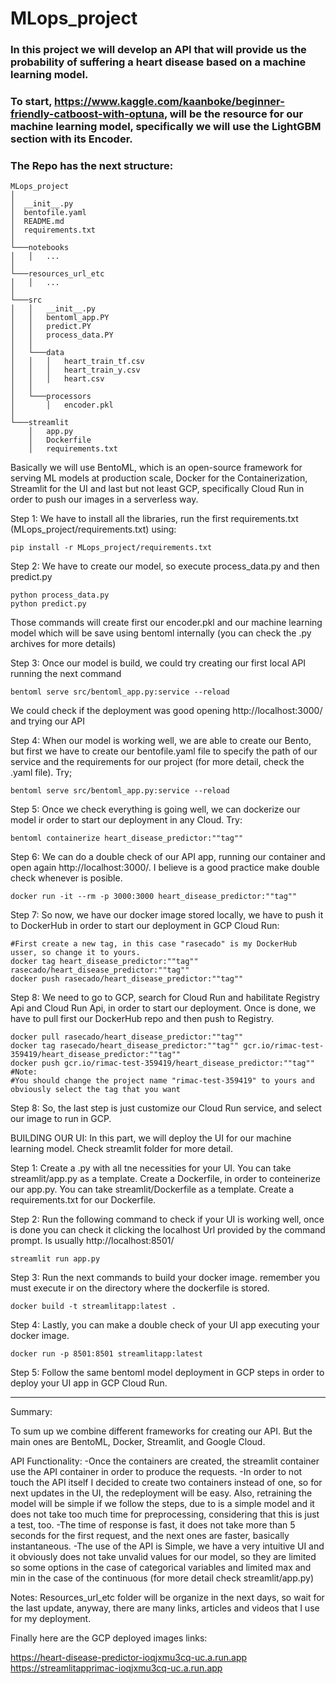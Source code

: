# MLops_project
### In this project we will develop an API that will provide us the probability of suffering a heart disease based on a machine learning model.
### To start, https://www.kaggle.com/kaanboke/beginner-friendly-catboost-with-optuna, will be the resource for our machine learning model, specifically we will use the LightGBM section with its Encoder.
### The Repo has the next structure:
```
MLops_project
│
│  __init__.py
│  bentofile.yaml
│  README.md
│  requirements.txt
│
└───notebooks
│   │   ...
│
└───resources_url_etc
│   │   ...
│
└───src
│   │   __init__.py
│   │   bentoml_app.PY
│   │   predict.PY
│   │   process_data.PY
│   │
│   └───data
│   │   │   heart_train_tf.csv
│   │   │   heart_train_y.csv
│   │   │   heart.csv
│   │   
│   └───processors
│       │   encoder.pkl
│
└───streamlit
    │   app.py
    │   Dockerfile
    │   requirements.txt
```
Basically we will use BentoML, which is an open-source framework for serving ML models at production scale, Docker for the Containerization, Streamlit for the UI and last but not least GCP, specifically Cloud Run in order to push our images in a serverless way.

Step 1:
We have to install all the libraries, run the first requirements.txt (MLops_project/requirements.txt) using:
```
pip install -r MLops_project/requirements.txt
```
Step 2:
We have to create our model, so execute process_data.py and then predict.py
```
python process_data.py
python predict.py
```
Those commands will create first our encoder.pkl and our machine learning model which will be save using bentoml internally (you can check the .py archives for more details)

Step 3:
Once our model is build, we could try creating our first local API running the next command
```
bentoml serve src/bentoml_app.py:service --reload
```
We could check if the deployment was good opening http://localhost:3000/ and trying our API

Step 4:
When our model is working well, we are able to create our Bento, but first we have to create our bentofile.yaml file to specify the path of our service and the requirements for our project (for more detail, check the .yaml file). Try;
```
bentoml serve src/bentoml_app.py:service --reload
```
Step 5:
Once we check everything is going well, we can dockerize our model ir order to start our deployment in any Cloud. Try:
```
bentoml containerize heart_disease_predictor:""tag""
```
Step 6:
We can do a double check of our API app, running our container and open again http://localhost:3000/. I believe is a good practice make double check whenever is posible.
```
docker run -it --rm -p 3000:3000 heart_disease_predictor:""tag""
```
Step 7:
So now, we have our docker image stored locally, we have to push it to DockerHub in order to start our deployment in GCP Cloud Run:
```
#First create a new tag, in this case "rasecado" is my DockerHub usser, so change it to yours.
docker tag heart_disease_predictor:""tag"" rasecado/heart_disease_predictor:""tag""
docker push rasecado/heart_disease_predictor:""tag""
```
Step 8:
We need to go to GCP, search for Cloud Run and habilitate Registry Api and Cloud Run Api, in order to start our deployment.
Once is done, we have to pull first our DockerHub repo and then push to Registry.
```
docker pull rasecado/heart_disease_predictor:""tag""
docker tag rasecado/heart_disease_predictor:""tag"" gcr.io/rimac-test-359419/heart_disease_predictor:""tag""
docker push gcr.io/rimac-test-359419/heart_disease_predictor:""tag""
#Note:
#You should change the project name "rimac-test-359419" to yours and obviously select the tag that you want
```
Step 8:
So, the last step is just customize our Cloud Run service, and select our image to run in GCP.

BUILDING OUR UI:
In this part, we will deploy the UI for our machine learning model. Check streamlit folder for more detail.

Step 1:
Create a .py with all tne necessities for your UI. You can take streamlit/app.py as a template.
Create a Dockerfile, in order to conteinerize our app.py.  You can take streamlit/Dockerfile as a template.
Create a requirements.txt for our Dockerfile.

Step 2:
Run the following command to check if your UI is working well, once is done you can check it clicking the localhost Url provided by the command prompt. Is usually http://localhost:8501/
```
streamlit run app.py
```
Step 3:
Run the next commands to build your docker image. remember you must execute ir on the directory where the dockerfile is stored.
```
docker build -t streamlitapp:latest .
```
Step 4:
Lastly, you can make a double check of your UI app executing your docker image.
```
docker run -p 8501:8501 streamlitapp:latest
```
Step 5:
Follow the same bentoml model deployment in GCP steps in order to deploy your UI app in GCP Cloud Run.

-------------------------------------------------------------------------------------------------------------
Summary:

To sum up we combine different frameworks for creating our API. But the main ones are BentoML, Docker, Streamlit, and Google Cloud.

API Functionality:
-Once the containers are created, the streamlit container use the API container in order to produce the requests.
-In order to not touch the API itself I decided to create two containers instead of one, so for next updates in the UI, the redeployment will be easy.
Also, retraining the model will be simple if we follow the steps, due to is a simple model and it does not take too much time for preprocessing, considering that this is just a test, too.
-The time of response is fast, it does not take more than 5 seconds for the first request, and the next ones are faster, basically instantaneous.
-The use of the API is Simple, we have a very intuitive UI and it obviously does not take unvalid values for our model, so they are limited so some options in the case of categorical variables and limited max and min in the case of the continuous (for more detail check streamlit/app.py)

Notes:
Resources_url_etc folder will be organize in the next days, so wait for the last update, anyway, there are many links, articles and videos that I use for my deployment.

Finally here are the GCP deployed images links:

https://heart-disease-predictor-ioqjxmu3cq-uc.a.run.app
https://streamlitapprimac-ioqjxmu3cq-uc.a.run.app

